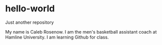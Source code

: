# hello-world
Just another repository

My name is Caleb Rosenow. I am the men's basketball assistant coach at Hamline University. I am learning Github for class.
